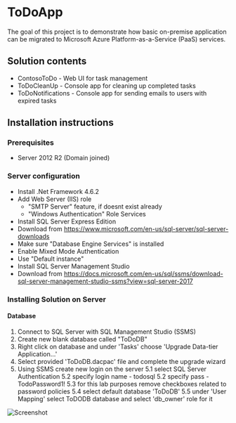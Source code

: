 # ToDoApp
The goal of this project is to demonstrate how basic on-premise application can be migrated to Microsoft Azure Platform-as-a-Service (PaaS) services. 
## Solution contents
* ContosoToDo - Web UI for task management
* ToDoCleanUp - Console app for cleaning up completed tasks
* ToDoNotifications - Console app for sending emails to users with expired tasks
## Installation instructions
### Prerequisites
* Server 2012 R2 (Domain joined)
### Server configuration
* Install .Net Framework 4.6.2
* Add Web Server (IIS) role
  * "SMTP Server" feature, if doesnt exist already
  * "Windows Authentication" Role Services
* Install SQL Server Express Edition
 * Download from https://www.microsoft.com/en-us/sql-server/sql-server-downloads
 * Make sure "Database Engine Services" is installed
 * Enable Mixed Mode Authentication
 * Use "Default instance"
* Install SQL Server Management Studio
 * Download from https://docs.microsoft.com/en-us/sql/ssms/download-sql-server-management-studio-ssms?view=sql-server-2017
### Installing Solution on Server
#### Database
1. Connect to SQL Server with SQL Management Studio (SSMS)
2. Create new blank database called "ToDoDB"
3. Right click on database and under 'Tasks' choose 'Upgrade Data-tier Application...'
4. Select provided 'ToDoDB.dacpac' file and complete the upgrade wizard
5. Using SSMS create new login on the server
5.1 select SQL Server Authentication
5.2 specify login name - todosql
5.2 specify pass - TodoPassword1!
5.3 for this lab purposes remove checkboxes related to password policies
5.4 select default database 'ToDoDB'
5.5 under 'User Mapping' select ToDODB database and select 'db_owner' role for it
  
  
  
  ![Screenshot](subfolder/screenshot.png)
